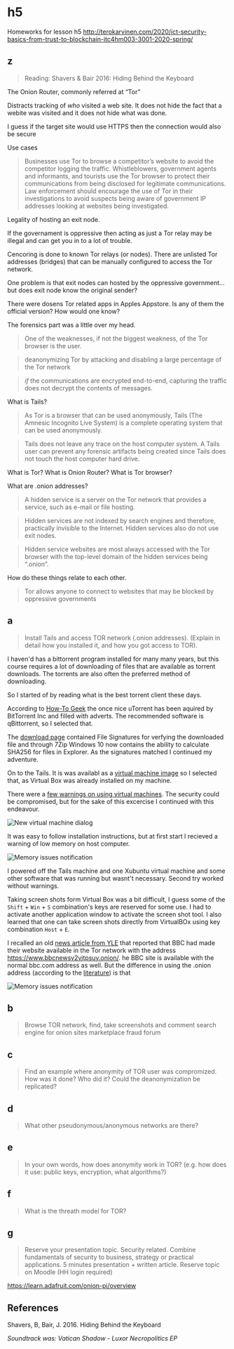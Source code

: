 # h5

Homeworks for lesson h5
<http://terokarvinen.com/2020/ict-security-basics-from-trust-to-blockchain-itc4hm003-3001-2020-spring/>

## z

> Reading: Shavers & Bair 2016: Hiding Behind the Keyboard

The Onion Router, commonly referred at “Tor”

Distracts tracking of _who_ visited a web site. It does not hide the fact that
a webite was visited and it does not hide what was done.

I guess if the target site would use HTTPS then the connection would also be
secure

Use cases 
> Businesses use Tor to browse a competitor’s website to avoid the competitor logging the traffic. Whistleblowers, government agents and informants, and tourists use the Tor browser to protect their communications from being disclosed for legitimate communications. Law enforcement should encourage the use of Tor in their investigations to avoid suspects being aware of government IP addresses looking at websites being investigated.

Legality of hosting an exit node.

If the governament is oppressive then acting as just a Tor relay may be illegal and
can get you in to a lot of trouble.

Cencoring is done to known Tor relays (or nodes). There are unlisted Tor
addresses (bridges) that can be manually configured to access the Tor network.

One problem is that exit nodes can hosted by the oppressive government... 
but does exit node know the original sender?

There were dosens Tor related apps in Apples Appstore. Is any of them the 
official version? How would one know?


The forensics part was a little over my head.

> One of the weaknesses, if not the biggest weakness, of the Tor browser is the user. 

> deanonymizing Tor by attacking and disabling a large percentage of the Tor network 

>  _if_ the communications are encrypted end-to-end, capturing the traffic does not decrypt the contents of messages.


What is Tails? 

> As Tor is a browser that can be used anonymously, Tails (The Amnesic Incognito Live System) is a complete operating system that can be used anonymously.

> Tails does not leave any trace on the host computer system. A Tails user can prevent any forensic artifacts being created since Tails does not touch the host computer hard drive.


What is Tor? What is Onion Router? What is Tor browser?

What are .onion addresses?

> A hidden service is a server on the Tor network that provides a service, such as e-mail or file hosting. 

> Hidden services are not indexed by search engines and therefore, practically invisible to the Internet. Hidden services also do not use exit nodes.

> Hidden service websites are most always accessed with the Tor browser with the top-level domain of the hidden services being “.onion”.

How do these things relate to each other.

> Tor allows anyone to connect to websites that may be blocked by oppressive governments



## a

> Install Tails and access TOR network (.onion addresses). (Explain in detail how you installed it, and how you got access to TOR).

I haven'd has a bittorrent program installed for many many years, but this 
course requires a lot of downloading of files that are available as torrent 
downloads. The torrents are also often the preferred method of downloading.

So I started of by reading what is the best torrent client these days.

According to [How-To Geek](https://www.howtogeek.com/197542/the-4-best-alternatives-to-utorrent-on-windows/) the once nice uTorrent has 
been aquired by BitTorrent Inc and filled with adverts. The recommended software
is qBittorrent, so I selected that.

The [download page](https://www.fosshub.com/qBittorrent.html) contained File Signatures for verfying the downloaded file and
through 7Zip Windows 10 now contains the ability to calculate SHA256 for files in
Explorer. As the signatures matched I continued my adventure.

On to the Tails. It is was availabl as a [virtual machine image](https://tails.boum.org/install/vm-download/index.en.html) so I selected that, as 
Virtual Box was already installed on my machine.

There were a [few warnings on using virtual machines](https://tails.boum.org/doc/advanced_topics/virtualization/index.en.html). The security could be 
compromised, but for the sake of this excercise I continued with this endeavour.

![New virtual machine dialog](tails-from-iso.png?raw=true "Add new virtual machine for Tails")

It was easy to follow installation instructions, but at first start I recieved 
a warning of low memory on host computer.

![Memory issues notification](trouble.png?raw=true "Memory problems with virtual machine")

I powered off the Tails machine and one Xubuntu virtual machine and some other 
software that was running but wasnt't necessary. Second try worked without 
warnings.

Taking screen shots form Virtual Box was a bit difficult, I guess some of the
`Shift` + `Win` + `S` combination's keys are reserved for some use. I had to
activate another application window to activate the screen shot tool. I also 
learned that one can take screen shots directly from VirtualBOx using 
key combination `Host` + `E`.

I recalled an old [news article from YLE](https://yle.fi/uutiset/3-11035384) that reported that BBC had made their
website available in the Tor network with the address <https://www.bbcnewsv2vjtpsuy.onion/>.
he BBC site is available with the normal bbc.com address as well. But the 
difference in using the .onion address (according to the [literature](#z)) is that 


![Memory issues notification](2-bbc-sites.png?raw=true "BBC.com through Tor")

## b

> Browse TOR network, find, take screenshots and comment
>    search engine for onion sites
>    marketplace
>    fraud
>    forum

## c

> Find an example where anonymity of TOR user was compromized. How was it done? Who did it? Could the deanonymization be replicated?

## d

> What other pseudonymous/anonymous networks are there?

## e

> In your own words, how does anonymity work in TOR? (e.g. how does it use: public keys, encryption, what algorithms?)

## f

> What is the threath model for TOR?

## g

> Reserve your presentation topic. Security related. Combine fundamentals of security to business, strategy or practical applications. 5 minutes presentation + written article. Reserve topic on Moodle (HH login required)

https://learn.adafruit.com/onion-pi/overview


## References

Shavers, B, Bair, J. 2016. Hiding Behind the Keyboard

_Soundtrack was: Vatican Shadow - Luxor Necropolitics EP_